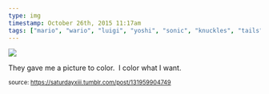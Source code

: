 ```yaml
---
type: img
timestamp: October 26th, 2015 11:17am
tags: ["mario", "wario", "luigi", "yoshi", "sonic", "knuckles", "tails", "amy", "hedgehog", "nintendo", "sega", "crayons", "art"]
---
```

<img src="https://saturdayxiii.github.io/media/131959904749.jpg"/>

They gave me a picture to color.  I color what I want.
 
      
      
  
<small>source: https://saturdayxiii.tumblr.com/post/131959904749</small>